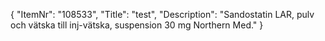 {
  "ItemNr": "108533",
  "Title": "test",
  "Description": "Sandostatin LAR, pulv och vätska till inj-vätska, suspension 30 mg Northern Med."
}